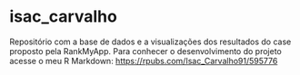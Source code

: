 # isac_carvalho
Repositório com a base de dados e a visualizações dos resultados do case proposto pela RankMyApp.
Para conhecer o desenvolvimento do projeto acesse o meu R Markdown:
https://rpubs.com/Isac_Carvalho91/595776

